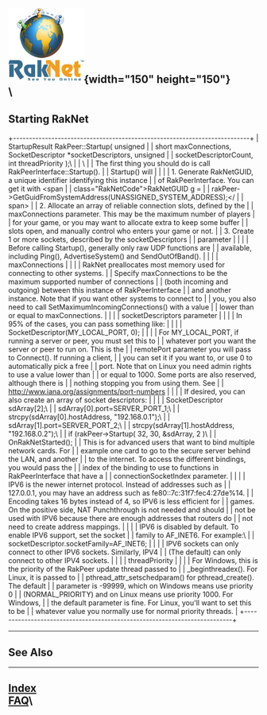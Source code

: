 ![Oculus VR, Inc.](RakNet_Icon_Final-copy.jpg){width="150"
height="150"}\
\
  -----------------
  Starting RakNet
  -----------------

+--------------------------------------------------------------------------+
| <span class="RakNetBlueHeader">StartupResult RakPeer::Startup( unsigned  |
| short maxConnections, SocketDescriptor \*socketDescriptors, unsigned     |
| socketDescriptorCount, int threadPriority );\                            |
| </span>\                                                                 |
| The first thing you should do is call RakPeerInterface::Startup().       |
| Startup() will                                                           |
|                                                                          |
| 1.  Generate RakNetGUID, a unique identifier identifying this instance   |
|     of RakPeerInterface. You can get it with <span                       |
|     class="RakNetCode">RakNetGUID g =                                    |
|     rakPeer-&gt;GetGuidFromSystemAddress(UNASSIGNED\_SYSTEM\_ADDRESS);</ |
| span>                                                                    |
| 2.  Allocate an array of reliable connection slots, defined by the       |
|     maxConnections parameter. This may be the maximum number of players  |
|     for your game, or you may want to allocate extra to keep some buffer |
|     slots open, and manually control who enters your game or not.        |
| 3.  Create 1 or more sockets, described by the socketDescriptors         |
|     parameter                                                            |
|                                                                          |
| Before calling Startup(), generally only raw UDP functions are           |
| available, including Ping(), AdvertiseSystem() and SendOutOfBand().      |
|                                                                          |
| maxConnections                                                           |
|                                                                          |
| RakNet preallocates most memory used for connecting to other systems.    |
| Specify maxConnections to be the maximum supported number of connections |
| (both incoming and outgoing) between this instance of RakPeerInterface   |
| and another instance. Note that if you want other systems to connect to  |
| you, you also need to call SetMaximumIncomingConnections() with a value  |
| lower than or equal to maxConnections.                                   |
|                                                                          |
| <span class="RakNetBlueHeader">socketDescriptors parameter</span>        |
|                                                                          |
| In 95% of the cases, you can pass something like:                        |
|                                                                          |
| SocketDescriptor(MY\_LOCAL\_PORT, 0);                                    |
|                                                                          |
| For MY\_LOCAL\_PORT, if running a server or peer, you must set this to   |
| whatever port you want the server or peer to run on. This is the         |
| remotePort parameter you will pass to Connect(). If running a client,    |
| you can set it if you want to, or use 0 to automatically pick a free     |
| port. Note that on Linux you need admin rights to use a value lower than |
| or equal to 1000. Some ports are also reserved, although there is        |
| nothing stopping you from using them. See                                |
| <http://www.iana.org/assignments/port-numbers>                           |
|                                                                          |
| If desired, you can also create an array of socket descriptors:          |
|                                                                          |
| <span class="RakNetCode">SocketDescriptor sdArray\[2\];\                 |
| sdArray\[0\].port=SERVER\_PORT\_1;\                                      |
| strcpy(sdArray\[0\].hostAddress, "192.168.0.1");\                        |
| sdArray\[1\].port=SERVER\_PORT\_2;\                                      |
| strcpy(sdArray\[1\].hostAddress, "192.168.0.2");\                        |
| if (rakPeer-&gt;Startup( 32, 30, &sdArray, 2 )\                          |
| OnRakNetStarted(); </span>                                               |
| This is for advanced users that want to bind multiple network cards. For |
| example one card to go to the secure server behind the LAN, and another  |
| to the internet. To access the different bindings, you would pass the    |
| index of the binding to use to functions in RakPeerInterface that have a |
| connectionSocketIndex parameter.                                         |
|                                                                          |
| IPV6 is the newer internet protocol. Instead of addresses such as        |
| 127.0.0.1, you may have an address such as fe80::7c:31f7:fec4:27de%14.   |
| Encoding takes 16 bytes instead of 4, so IPV6 is less efficient for      |
| games. On the positive side, NAT Punchthrough is not needed and should   |
| not be used with IPV6 because there are enough addresses that routers do |
| not need to create address mappings.                                     |
|                                                                          |
| IPV6 is disabled by default. To enable IPV6 support, set the socket      |
| family to AF\_INET6. For example:\                                       |
| <span class="RakNetCode">socketDescriptor.socketFamily=AF\_INET6;</span> |
|                                                                          |
| IPV6 sockets can only connect to other IPV6 sockets. Similarly, IPV4     |
| (The default) can only connect to other IPV4 sockets.                    |
|                                                                          |
| threadPriority                                                           |
|                                                                          |
| For Windows, this is the priority of the RakPeer update thread passed to |
| \_beginthreadex(). For Linux, it is passed to                            |
| pthread\_attr\_setschedparam() for pthread\_create(). The default        |
| parameter is -99999, which on Windows means use priority 0               |
| (NORMAL\_PRIORITY) and on Linux means use priority 1000. For Windows,    |
| the default parameter is fine. For Linux, you'll want to set this to be  |
| whatever value you normally use for normal priority threads.             |
+--------------------------------------------------------------------------+

  ----------
  See Also
  ----------

  ----------------------
  [Index](index.html)\
  [FAQ](faq.html)\
  ----------------------



